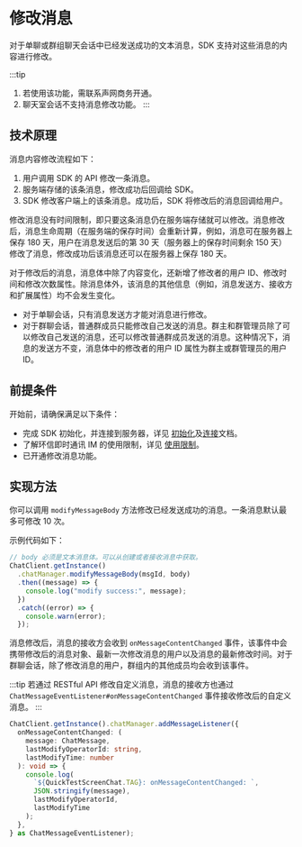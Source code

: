 # 修改消息

对于单聊或群组聊天会话中已经发送成功的文本消息，SDK 支持对这些消息的内容进行修改。

:::tip
1. 若使用该功能，需联系声网商务开通。
2. 聊天室会话不支持消息修改功能。
:::

## 技术原理

消息内容修改流程如下：

1. 用户调用 SDK 的 API 修改一条消息。
2. 服务端存储的该条消息，修改成功后回调给 SDK。
3. SDK 修改客户端上的该条消息。成功后，SDK 将修改后的消息回调给用户。

修改消息没有时间限制，即只要这条消息仍在服务端存储就可以修改。消息修改后，消息生命周期（在服务端的保存时间）会重新计算，例如，消息可在服务器上保存 180 天，用户在消息发送后的第 30 天（服务器上的保存时间剩余 150 天）修改了消息，修改成功后该消息还可以在服务器上保存 180 天。

对于修改后的消息，消息体中除了内容变化，还新增了修改者的用户 ID、修改时间和修改次数属性。除消息体外，该消息的其他信息（例如，消息发送方、接收方和扩展属性）均不会发生变化。

- 对于单聊会话，只有消息发送方才能对消息进行修改。
- 对于群聊会话，普通群成员只能修改自己发送的消息。群主和群管理员除了可以修改自己发送的消息，还可以修改普通群成员发送的消息。这种情况下，消息的发送方不变，消息体中的修改者的用户 ID 属性为群主或群管理员的用户 ID。

## 前提条件

开始前，请确保满足以下条件：

- 完成 SDK 初始化，并连接到服务器，详见 [初始化](initialization.html)及[连接](connection.html)文档。
- 了解环信即时通讯 IM 的使用限制，详见 [使用限制](/product/limitation.html)。
- 已开通修改消息功能。

## 实现方法

你可以调用 `modifyMessageBody` 方法修改已经发送成功的消息。一条消息默认最多可修改 10 次。

示例代码如下：

```typescript
// body 必须是文本消息体。可以从创建或者接收消息中获取。
ChatClient.getInstance()
  .chatManager.modifyMessageBody(msgId, body)
  .then((message) => {
    console.log("modify success:", message);
  })
  .catch((error) => {
    console.warn(error);
  });
```

消息修改后，消息的接收方会收到 `onMessageContentChanged` 事件，该事件中会携带修改后的消息对象、最新一次修改消息的用户以及消息的最新修改时间。对于群聊会话，除了修改消息的用户，群组内的其他成员均会收到该事件。

:::tip
若通过 RESTful API 修改自定义消息，消息的接收方也通过 `ChatMessageEventListener#onMessageContentChanged` 事件接收修改后的自定义消息。
:::

```typescript
ChatClient.getInstance().chatManager.addMessageListener({
  onMessageContentChanged: (
    message: ChatMessage,
    lastModifyOperatorId: string,
    lastModifyTime: number
  ): void => {
    console.log(
      `${QuickTestScreenChat.TAG}: onMessageContentChanged: `,
      JSON.stringify(message),
      lastModifyOperatorId,
      lastModifyTime
    );
  },
} as ChatMessageEventListener);
```
